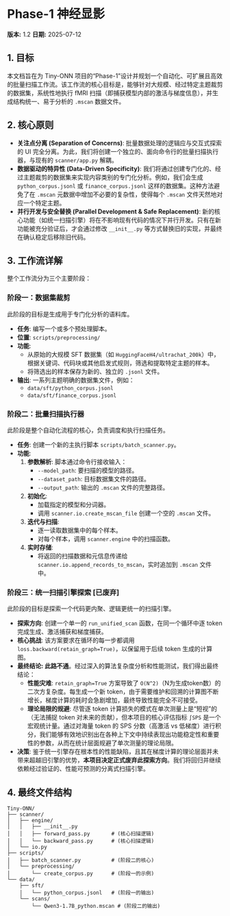 # Phase-1 神经显影

**版本:** 1.2
**日期:** 2025-07-12

## 1. 目标

本文档旨在为 Tiny-ONN 项目的“Phase-1”设计并规划一个自动化、可扩展且高效的批量扫描工作流。该工作流的核心目标是，能够针对大规模、经过特定主题裁剪的数据集，系统性地执行 fMRI 扫描（即捕获模型内部的激活与梯度信息），并生成结构统一、易于分析的 `.mscan` 数据文件。

## 2. 核心原则

- **关注点分离 (Separation of Concerns)**: 批量数据处理的逻辑应与交互式探索的 UI 完全分离。为此，我们将创建一个独立的、面向命令行的批量扫描执行器，与现有的 `scanner/app.py` 解耦。
- **数据驱动的特异性 (Data-Driven Specificity)**: 我们将通过创建专门化的、经过主题裁剪的数据集来实现内容类别的专门化分析。例如，我们会生成 `python_corpus.jsonl` 或 `finance_corpus.jsonl` 这样的数据集。这种方法避免了在 `.mscan` 元数据中增加不必要的复杂性，使得每个 `.mscan` 文件天然地对应一个特定主题。
- **并行开发与安全替换 (Parallel Development & Safe Replacement)**: 新的核心功能（如统一扫描引擎）将在不影响现有代码的情况下并行开发。只有在新功能被充分验证后，才会通过修改 `__init__.py` 等方式替换旧的实现，并最终在确认稳定后移除旧代码。

## 3. 工作流详解

整个工作流分为三个主要阶段：

### 阶段一：数据集裁剪

此阶段的目标是生成用于专门化分析的语料库。

- **任务**: 编写一个或多个预处理脚本。
- **位置**: `scripts/preprocessing/`
- **功能**:
  - 从原始的大规模 SFT 数据集（如 `HuggingFaceH4/ultrachat_200k`）中，根据关键词、代码块或其他启发式规则，筛选和提取特定主题的样本。
  - 将筛选出的样本保存为新的、独立的 `.jsonl` 文件。
- **输出**: 一系列主题明确的数据集文件，例如：
  - `data/sft/python_corpus.jsonl`
  - `data/sft/finance_corpus.jsonl`

### 阶段二：批量扫描执行器

此阶段是整个自动化流程的核心，负责调度和执行扫描任务。

- **任务**: 创建一个新的主执行脚本 `scripts/batch_scanner.py`。
- **功能**:
  1. **参数解析**: 脚本通过命令行接收输入：
     - `--model_path`: 要扫描的模型的路径。
     - `--dataset_path`: 目标数据集文件的路径。
     - `--output_path`: 输出的 `.mscan` 文件的完整路径。
  2. **初始化**:
     - 加载指定的模型和分词器。
     - 调用 `scanner.io.create_mscan_file` 创建一个空的 `.mscan` 文件。
  3. **迭代与扫描**:
     - 逐一读取数据集中的每个样本。
     - 对每个样本，调用 `scanner.engine` 中的扫描函数。
  4. **实时存储**:
     - 将返回的扫描数据和元信息传递给 `scanner.io.append_records_to_mscan`，实时追加到 `.mscan` 文件中。

### 阶段三：统一扫描引擎探索 [已废弃]

此阶段的目标是探索一个代码更内聚、逻辑更统一的扫描引擎。

- **探索方向**: 创建一个单一的 `run_unified_scan` 函数，在同一个循环中逐 token 完成生成、激活捕获和梯度捕获。
- **核心挑战**: 该方案要求在循环的每一步都调用 `loss.backward(retain_graph=True)`，以保留用于后续 token 生成的计算图。
- **最终结论: 此路不通**。经过深入的算法复杂度分析和性能测试，我们得出最终结论：
  - **性能灾难**: `retain_graph=True` 方案导致了 `O(N^2)`（N为生成token数）的二次方复杂度。每生成一个新 token，由于需要维护和回溯的计算图不断增长，梯度计算的耗时会急剧增加，最终导致性能完全不可接受。
  - **理论局限的规避**: 尽管逐 token 计算损失的模式在单次测量上是“短视”的（无法捕捉 token 对未来的贡献），但本项目的核心评估指标 `∫SPS` 是一个宏观统计量。通过对海量 token 的 SPS 分数（高激活 vs 低梯度）进行积分，我们能够有效地识别出在各种上下文中持续表现出功能稳定性和重要性的参数，从而在统计层面规避了单次测量的理论局限。
- **决策**: 鉴于统一引擎存在根本性的性能缺陷，且其在梯度计算的理论层面并未带来超越旧引擎的优势，**本项目决定正式废弃此探索方向**。我们将回归并继续依赖经过验证的、性能可预测的分离式扫描引擎。

## 4. 最终文件结构

```
Tiny-ONN/
├── scanner/
│   ├── engine/
│   │   ├── __init__.py
│   │   ├── forward_pass.py       # (核心扫描逻辑)
│   │   └── backward_pass.py      # (核心扫描逻辑)
│   └── io.py
├── scripts/
│   ├── batch_scanner.py          # (阶段二的核心)
│   └── preprocessing/
│       └── create_corpus.py      # (阶段一的示例)
└── data/
    ├── sft/
    │   └── python_corpus.jsonl   # (阶段一的输出)
    └── scans/
        └── Qwen3-1.7B_python.mscan # (阶段二的输出)
